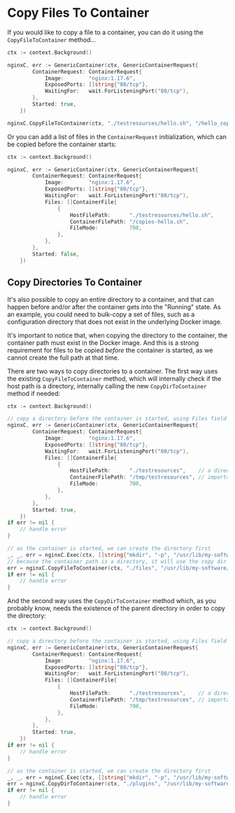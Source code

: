# Copy Files To Container

If you would like to copy a file to a container, you can do it using the `CopyFileToContainer` method...

```go
ctx := context.Background()

nginxC, err := GenericContainer(ctx, GenericContainerRequest{
		ContainerRequest: ContainerRequest{
			Image:        "nginx:1.17.6",
			ExposedPorts: []string{"80/tcp"},
			WaitingFor:   wait.ForListeningPort("80/tcp"),
		},
		Started: true,
	})

nginxC.CopyFileToContainer(ctx, "./testresources/hello.sh", "/hello_copy.sh", 700)
```

Or you can add a list of files in the `ContainerRequest` initialization, which can be copied before the container starts:

```go
ctx := context.Background()

nginxC, err := GenericContainer(ctx, GenericContainerRequest{
		ContainerRequest: ContainerRequest{
			Image:        "nginx:1.17.6",
			ExposedPorts: []string{"80/tcp"},
			WaitingFor:   wait.ForListeningPort("80/tcp"),
			Files: []ContainerFile{
				{
					HostFilePath:      "./testresources/hello.sh",
					ContainerFilePath: "/copies-hello.sh",
					FileMode:          700,
				},
			},
		},
		Started: false,
	})
```

## Copy Directories To Container

It's also possible to copy an entire directory to a container, and that can happen before and/or after the container gets into the "Running" state. As an example, you could need to bulk-copy a set of files, such as a configuration directory that does not exist in the underlying Docker image.

It's important to notice that, when copying the directory to the container, the container path must exist in the Docker image. And this is a strong requirement for files to be copied _before_ the container is started, as we cannot create the full path at that time.

There are two ways to copy directories to a container. The first way uses the existing `CopyFileToContainer` method, which will internally check if the host path is a directory, internally calling the new `CopyDirToContainer` method if needed:

```go
ctx := context.Background()

// copy a directory before the container is started, using Files field
nginxC, err := GenericContainer(ctx, GenericContainerRequest{
		ContainerRequest: ContainerRequest{
			Image:        "nginx:1.17.6",
			ExposedPorts: []string{"80/tcp"},
			WaitingFor:   wait.ForListeningPort("80/tcp"),
			Files: []ContainerFile{
				{
					HostFilePath:      "./testresources",    // a directory
					ContainerFilePath: "/tmp/testresources", // important! its parent already exists
					FileMode:          700,
				},
			},
		},
		Started: true,
	})
if err != nil {
	// handle error
}

// as the container is started, we can create the directory first
_, _, err = nginxC.Exec(ctx, []string{"mkdir", "-p", "/usr/lib/my-software/config"})
// because the container path is a directory, it will use the copy dir method as fallback
err = nginxC.CopyFileToContainer(ctx, "./files", "/usr/lib/my-software/config/files", 700)
if err != nil {
	// handle error
}
```

And the second way uses the `CopyDirToContainer` method which, as you probably know, needs the existence of the parent directory in order to copy the directory:

```go
ctx := context.Background()

// copy a directory before the container is started, using Files field
nginxC, err := GenericContainer(ctx, GenericContainerRequest{
		ContainerRequest: ContainerRequest{
			Image:        "nginx:1.17.6",
			ExposedPorts: []string{"80/tcp"},
			WaitingFor:   wait.ForListeningPort("80/tcp"),
			Files: []ContainerFile{
				{
					HostFilePath:      "./testresources",    // a directory
					ContainerFilePath: "/tmp/testresources", // important! its parent already exists
					FileMode:          700,
				},
			},
		},
		Started: true,
	})
if err != nil {
	// handle error
}

// as the container is started, we can create the directory first
_, _, err = nginxC.Exec(ctx, []string{"mkdir", "-p", "/usr/lib/my-software/config"})
err = nginxC.CopyDirToContainer(ctx, "./plugins", "/usr/lib/my-software/config/plugins", 700)
if err != nil {
	// handle error
}
```
